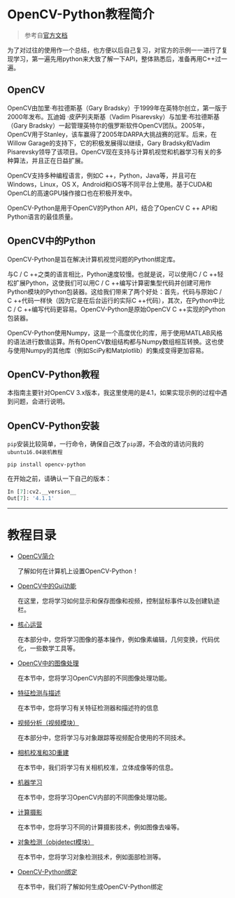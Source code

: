 # OpenCV-Python教程简介
>参考自[官方文档](https://docs.opencv.org/4.1.1/da/df6/tutorial_py_table_of_contents_setup.html)

为了对过往的使用作一个总结，也方便以后自己复习，对官方的示例一一进行了复现学习，第一遍先用python来大致了解一下API，整体熟悉后，准备再用C++过一遍。
## OpenCV
OpenCV由加里·布拉德斯基（Gary Bradsky）于1999年在英特尔创立，第一版于2000年发布。瓦迪姆 ·皮萨列夫斯基（Vadim Pisarevsky）与加里·布拉德斯基（Gary Bradsky）一起管理英特尔的俄罗斯软件OpenCV团队。2005年，OpenCV用于Stanley，该车赢得了2005年DARPA大挑战赛的冠军。后来，在Willow Garage的支持下，它的积极发展得以继续，Gary Bradsky和Vadim Pisarevsky领导了该项目。OpenCV现在支持与计算机视觉和机器学习有关的多种算法，并且正在日益扩展。

OpenCV支持多种编程语言，例如C ++，Python，Java等，并且可在Windows，Linux，OS X，Android和iOS等不同平台上使用。基于CUDA和OpenCL的高速GPU操作接口也在积极开发中。

OpenCV-Python是用于OpenCV的Python API，结合了OpenCV C ++ API和Python语言的最佳质量。

## OpenCV中的Python
OpenCV-Python是旨在解决计算机视觉问题的Python绑定库。

与C / C ++之类的语言相比，Python速度较慢。也就是说，可以使用C / C ++轻松扩展Python，这使我们可以用C / C ++编写计算密集型代码并创建可用作Python模块的Python包装器。这给我们带来了两个好处：首先，代码与原始C / C ++代码一样快（因为它是在后台运行的实际C ++代码），其次，在Python中比C / C ++编写代码更容易。OpenCV-Python是原始OpenCV C ++实现的Python包装器。

OpenCV-Python使用Numpy，这是一个高度优化的库，用于使用MATLAB风格的语法进行数值运算。所有OpenCV数组结构都与Numpy数组相互转换。这也使与使用Numpy的其他库（例如SciPy和Matplotlib）的集成变得更加容易。

## OpenCV-Python教程
本指南主要针对OpenCV 3.x版本，我这里使用的是4.1，如果实现示例的过程中遇到问题，会进行说明。

## OpenCV-Python安装
`pip`安装比较简单，一行命令，确保自己改了`pip`源，不会改的请访问我的`ubuntu16.04装机教程`
```shell
pip install opencv-python
```
在开始之前，请确认一下自己的版本：
```python
In [7]:cv2.__version__
Out[7]: '4.1.1'
```

---

# 教程目录

- [OpenCV简介](https://docs.opencv.org/master/da/df6/tutorial_py_table_of_contents_setup.html)

  了解如何在计算机上设置OpenCV-Python！

- [OpenCV中的Gui功能](https://docs.opencv.org/master/dc/d4d/tutorial_py_table_of_contents_gui.html)

  在这里，您将学习如何显示和保存图像和视频，控制鼠标事件以及创建轨迹栏。

- [核心运营](https://docs.opencv.org/master/d7/d16/tutorial_py_table_of_contents_core.html)

  在本部分中，您将学习图像的基本操作，例如像素编辑，几何变换，代码优化，一些数学工具等。

- [OpenCV中的图像处理](https://docs.opencv.org/master/d2/d96/tutorial_py_table_of_contents_imgproc.html)

  在本节中，您将学习OpenCV内部的不同图像处理功能。

- [特征检测与描述](https://docs.opencv.org/master/db/d27/tutorial_py_table_of_contents_feature2d.html)

  在本节中，您将学习有关特征检测器和描述符的信息

- [视频分析（视频模块）](https://docs.opencv.org/master/da/dd0/tutorial_table_of_content_video.html)

  在本部分中，您将学习与对象跟踪等视频配合使用的不同技术。

- [相机校准和3D重建](https://docs.opencv.org/master/d9/db7/tutorial_py_table_of_contents_calib3d.html)

  在本节中，我们将学习有关相机校准，立体成像等的信息。

- [机器学习](https://docs.opencv.org/master/d6/de2/tutorial_py_table_of_contents_ml.html)

  在本节中，您将学习OpenCV内部的不同图像处理功能。

- [计算摄影](https://docs.opencv.org/master/d0/d07/tutorial_py_table_of_contents_photo.html)

  在本节中，您将学习不同的计算摄影技术，例如图像去噪等。

- [对象检测（objdetect模块）](https://docs.opencv.org/master/d2/d64/tutorial_table_of_content_objdetect.html)

  在本节中，您将学习对象检测技术，例如面部检测等。

- [OpenCV-Python绑定](https://docs.opencv.org/master/df/da2/tutorial_py_table_of_contents_bindings.html)

  在本节中，我们将了解如何生成OpenCV-Python绑定